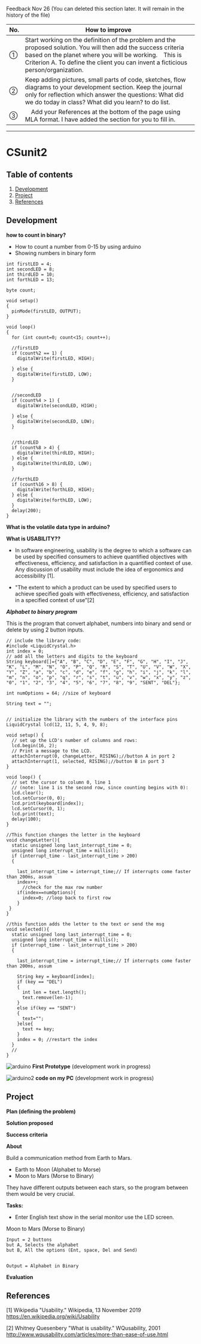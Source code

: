Feedback Nov 26 (You can deleted this section later. It will remain in the history of the file)

|No.|How to improve        |
|-|------------- |
|①| Start working on the definition of the problem and the proposed solution. You will then add the success criteria based on the planet where you will be working.　This is Criterion A. To define the client you can invent a ficticious person/organization.  | 
|②| Keep adding pictures, small parts of code, sketches, flow diagrams to your development section. Keep the journal only for reflection which answer the questions: What did we do today in class? What did you learn? to do list.|
|③|　Add your References at the bottom of the page using MLA format. I have added the section for you to fill in.|

----

# CSunit2

Table of contents
-----
1. [Development](#Development)
1. [Project](#Project)
1. [References](#References)

Development
-----
**how to count in binary?**
 - How to count a number from 0-15 by using arduino
 - Showing numbers in binary form
```
int firstLED = 4;
int secondLED = 8;
int thirdLED = 10;
int forthLED = 13;

byte count;

void setup()
{
  pinMode(firstLED, OUTPUT);
}

void loop()
{
  for (int count=0; count<15; count++);
  
  //firstLED
  if (count%2 == 1) {
    digitalWrite(firstLED, HIGH);
      
  } else {
    digitalWrite(firstLED, LOW);
  }
  
  
  //secondLED
  if (count%4 > 1) {
    digitalWrite(secondLED, HIGH);
    
  } else {
    digitalWrite(secondLED, LOW);
  }
  
  
  //thirdLED
  if (count%8 > 4) {
    digitalWrite(thirdLED, HIGH);
  } else {
    digitalWrite(thirdLED, LOW);
  }
  
  //forthLED
  if (count%16 > 8) {
    digitalWrite(forthLED, HIGH);
  } else {
    digitalWrite(forthLED, LOW);
  }
  delay(200);
}
```

**What is the volatile data type in arduino?**

**What is USABILITY??**

 - In software engineering, usability is the degree to which a software can be used by specified consumers to achieve quantified objectives with effectiveness, efficiency, and satisfaction in a quantified context of use.
Any discussion of usability must include the idea of ergonomics and accessibility [1].

 - "The extent to which a product can be used by specified users to achieve specified goals with effectiveness, efficiency, and satisfaction in a specified context of use”[2]
 
***Alphabet to binary program***

This is the program that convert alphabet, numbers into binary and send or delete by using 2 button inputs.
```
// include the library code:
#include <LiquidCrystal.h>
int index = 0; 
// add all the letters and digits to the keyboard
String keyboard[]={"A", "B", "C", "D", "E", "F", "G", "H", "I", "J", "K", "L", "M", "N", "O", "P", "Q", "R", "S", "T", "U", "V", "W", "X", "Y", "Z", "a", "b", "c", "d", "e", "f", "g", "h", "i", "j", "k", "l", "m", "n", "o", "p", "q", "r", "s", "t", "u", "v", "w", "x", "y", "z", "0", "1", "2", "3", "4", "5", "6", "7", "8", "9", "SENT", "DEL"};

int numOptions = 64; //size of keyboard

String text = "";


// initialize the library with the numbers of the interface pins
LiquidCrystal lcd(12, 11, 5, 4, 9, 8);

void setup() {
  // set up the LCD's number of columns and rows:
  lcd.begin(16, 2);
  // Print a message to the LCD.
  attachInterrupt(0, changeLetter, RISING);//button A in port 2
  attachInterrupt(1, selected, RISING);//button B in port 3
}

void loop() {
  // set the cursor to column 0, line 1
  // (note: line 1 is the second row, since counting begins with 0):
  lcd.clear();
  lcd.setCursor(0, 0);
  lcd.print(keyboard[index]);
  lcd.setCursor(0, 1);
  lcd.print(text);
  delay(100);
}

//This function changes the letter in the keyboard
void changeLetter(){
  static unsigned long last_interrupt_time = 0;
  unsigned long interrupt_time = millis();
  if (interrupt_time - last_interrupt_time > 200)
  {
  
    last_interrupt_time = interrupt_time;// If interrupts come faster than 200ms, assum
    index++;
      //check for the max row number
    if(index==numOptions){
      index=0; //loop back to first row
    } 
 }
}

//this function adds the letter to the text or send the msg
void selected(){
  static unsigned long last_interrupt_time = 0;
  unsigned long interrupt_time = millis();
  if (interrupt_time - last_interrupt_time > 200)
  {
  
    last_interrupt_time = interrupt_time;// If interrupts come faster than 200ms, assum
    
    String key = keyboard[index];
    if (key == "DEL")
    {
      int len = text.length();
      text.remove(len-1);
    }
    else if(key == "SENT")
    {
      text="";
    }else{
      text += key;
    }
    index = 0; //restart the index
  }
  //
}
```
![arduino](IMG_0313.jpg)
**First Prototype** (development work in progress)

![arduino2](IMG_0313.jpg)
**code on my PC** (development work in progress)


Project
-----
**Plan (defining the problem)**

**Solution proposed**

**Success criteria**

**About**

Build a communication method from Earth to Mars. 
 - Earth to Moon (Alphabet to Morse)
 - Moon to Mars (Morse to Binary)

They have different outputs between each stars, so the program between them would be very crucial.

**Tasks:**
 - Enter English text show in the serial monitor use the LED screen.

Moon to Mars (Morse to Binary)
```
Input = 2 buttons
but A, Selects the alphabet
but B, All the options (Ent, space, Del and Send)


Output = Alphabet in Binary
```

**Evaluation**


References
-----

[1] Wikipedia "Usability." Wikipedia, 13 November 2019
https://en.wikipedia.org/wiki/Usability

[2] Whitney Quesenbery "What is usability." WQusability, 2001
http://www.wqusability.com/articles/more-than-ease-of-use.html
